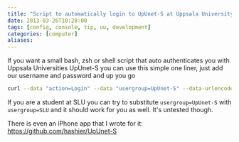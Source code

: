 ```yaml
---
title: "Script to automatically login to UpUnet-S at Uppsala University"
date: 2013-03-26T10:28:00
tags: [config, console, tip, uu, development]
categories: [computer]
aliases:
---
```


If you want a small bash, zsh or shell script that auto authenticates you with Uppsala Universities UpUnet-S you can use this simple one liner, just add our username and password and up you go

<!--more-->

```bash
curl --data "action=Login" --data "usergroup=UpUnet-S" --data-urlencode "username=YOUR_USERNAME" --data-urlencode "password=YOUR_PASSWORD" https://netlogon.student.uu.se
```

If you are a student at SLU you can try to substitute `usergroup=UpUnet-S` with `usergroup=SLU` and it should work for you as well. It's untested though.

There is even an iPhone app that I wrote for it: <https://github.com/hashier/UpUnet-S>
